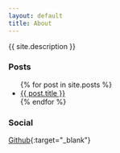 ```yaml
---
layout: default
title: About
---
```


{{ site.description }}

### Posts

<ul>
  {% for post in site.posts %}
    <li>
      <a href="{{ site.baseurl}}/{{ post.url }}">{{ post.title }}</a>
    </li>
  {% endfor %}
</ul>

### Social 

[Github](https://github.com/tmroyal){:target="_blank"}
